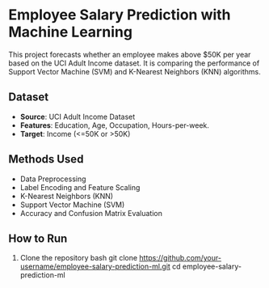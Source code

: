 # Employee Salary Prediction with Machine Learning

This project forecasts whether an employee makes above $50K per year based on the UCI Adult Income dataset. It is comparing the performance of Support Vector Machine (SVM) and K-Nearest Neighbors (KNN) algorithms.

## Dataset
- **Source**: UCI Adult Income Dataset
- **Features**: Education, Age, Occupation, Hours-per-week.
- **Target**: Income (<=50K or >50K)

## Methods Used
- Data Preprocessing
- Label Encoding and Feature Scaling
- K-Nearest Neighbors (KNN)
- Support Vector Machine (SVM)
- Accuracy and Confusion Matrix Evaluation

## How to Run

1. Clone the repository
bash
git clone https://github.com/your-username/employee-salary-prediction-ml.git
cd employee-salary-prediction-ml
